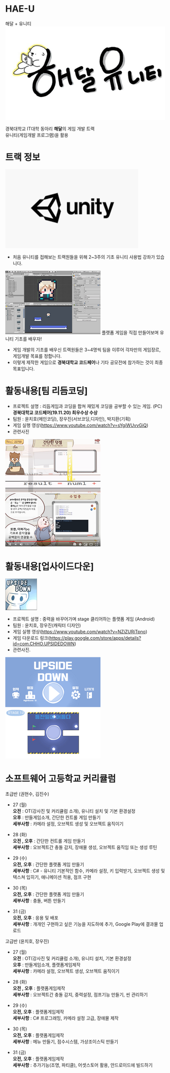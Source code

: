 # HAE-U
해달 + 유니티
![로고](Readme/fulllogo.png)

경북대학교 IT대학 동아리 **해달**의 게임 개발 트랙  
유니티(게임개발 프로그램)을 활용

# 트랙 정보
 ![로고](Readme/Unity.PNG)
 * 처음 유니티를 접해보는 트랙원들을 위해 2~3주의 기초 유니티 사용법 강좌가 있습니다.
 
 ![로고](Readme/b1.PNG) 플랫폼 게임을 직접 만들어보며 유니티 기초를 배우자!
 
 * 게임 개발의 기초를 배우신 트랙원들은 3~4명씩 팀을 이루어 각자만의 게임장르, 게임개발 목표를 정합니다.
 * 이렇게 제작한 게임으로 **경북대학교 코드페어**나 기타 공모전에 참가하는 것이 최종 목표입니다.

# 활동내용[팀 리듬코딩]
 * 프로젝트 설명 : 리듬게임과 코딩을 합쳐 재밌게 코딩을 공부할 수 있는 게임. (PC)  
 **경북대학교 코드페어(19.11.20) 최우수상 수상** 
 * 팀원 : 윤치호(메인코딩), 장우진(서브코딩,디자인), 박지환(기획)
 * 게임 실행 영상(https://www.youtube.com/watch?v=sYgiWUvvGiQ)
 * 관련사진
 
 ![로고](Readme/rc1.PNG)![로고](Readme/rc2.PNG)
 
 
# 활동내용[업사이드다운]

![로고](Readme/ud1.png)
 * 프로젝트 설명 : 중력을 바꾸어가며 stage 클리어하는 플랫폼 게임 (Android)
 * 팀원 : 윤치호, 장우진(캐릭터 디자인)
 * 게임 실행 영상(https://www.youtube.com/watch?v=NZiZURiTpno)
 * 게임 다운로드 링크(https://play.google.com/store/apps/details?id=com.CHHO.UPSIDEDOWN)
 * 관련사진.
 
 ![로고](Readme/ud2.PNG)![로고](Readme/ud3.PNG)
 
 
# 소프트웨어 고등학교 커리큘럼

 초급반 (권현수, 김진수)

 * 27 (월)  
 **오전** : OT(강사진 및 커리큘럼 소개), 유니티 설치 및 기본 환경설정  
 **오후** : 만들게임소개, 간단한 컨트롤 게임 만들기  
 **세부사항** : 카메라 설정, 오브젝트 생성 및 오브젝트 움직이기  

 * 28 (화)  
 **오전 , 오후** : 간단한 컨트롤 게임 만들기   
 **세부사항** : 오브젝트간 충돌 감지, 장애물 생성, 오브젝트 움직임 또는 생성 루틴  

 * 29 (수)  
 **오전, 오후** : 간단한 플랫폼 게임 만들기  
 **세부사항** : C# - 유니티 기본적인 함수, 카메라 설정, 키 입력받기, 오브젝트 생성 및 텍스쳐 입히기, 애니메이션 적용, 점프 구현  

 * 30 (목)  
 **오전, 오후** : 간단한 플랫폼 게임 만들기  
 **세부사항** : 충돌, 버튼 만들기  

 * 31 (금)  
**오전, 오후** : 응용 및 배포  
**세부사항** : 개개인 구현하고 싶은 기능을 지도하에 추가, Google Play에 결과물 업로드  

 
고급반 (윤치호, 장우진)

 * 27 (월)  
 **오전** : OT(강사진 및 커리큘럼 소개), 유니티 설치, 기본 환경설정  
 **오후** : 만들게임소개, 플랫폼게임제작  
 **세부사항** : 카메라 설정, 오브젝트 생성, 오브젝트 움직이기  

 * 28 (화)  
 **오전 , 오후** : 플랫폼게임제작  
 **세부사항** : 오브젝트간 충돌 감지, 중력설정, 점프기능 만들기, 씬 관리하기  

 * 29 (수)  
 **오전, 오후** : 플랫폼게임제작  
 **세부사항** : C# 프로그래밍, 카메라 설정 고급, 장애물 제작  

 * 30 (목)  
 **오전, 오후** : 플랫폼게임제작  
 **세부사항** : 메뉴 만들기, 점수시스템, 가상조이스틱 만들기  

 * 31 (금)  
 **오전, 오후** : 플랫폼게임제작  
 **세부사항** : 추가기능(조명, 파티클), 어셋스토어 활용, 안드로이드에 빌드하기  
 
